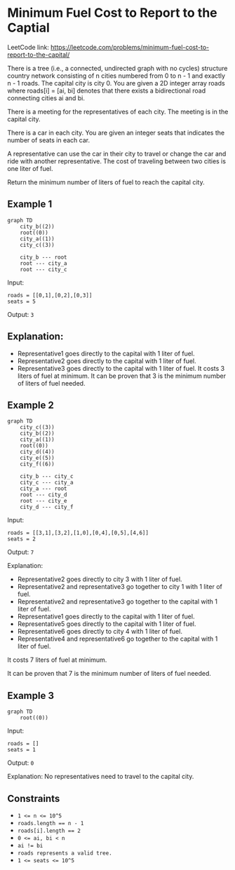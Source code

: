 # Minimum Fuel Cost to Report to the Captial

LeetCode link: https://leetcode.com/problems/minimum-fuel-cost-to-report-to-the-capital/

There is a tree (i.e., a connected, undirected graph with no cycles) structure country network consisting of n cities numbered from 0 to n - 1 and exactly n - 1 roads. The capital city is city 0. You are given a 2D integer array roads where roads[i] = [ai, bi] denotes that there exists a bidirectional road connecting cities ai and bi.

There is a meeting for the representatives of each city. The meeting is in the capital city.

There is a car in each city. You are given an integer seats that indicates the number of seats in each car.

A representative can use the car in their city to travel or change the car and ride with another representative. The cost of traveling between two cities is one liter of fuel.

Return the minimum number of liters of fuel to reach the capital city.

## Example 1

```mermaid
graph TD
    city_b((2))
    root((0))
    city_a((1))
    city_c((3))
    
    city_b --- root
    root --- city_a
    root --- city_c
```

Input:
```
roads = [[0,1],[0,2],[0,3]]
seats = 5
```

Output: `3`

Explanation: 
- 
- Representative1 goes directly to the capital with 1 liter of fuel.
- Representative2 goes directly to the capital with 1 liter of fuel.
- Representative3 goes directly to the capital with 1 liter of fuel.
It costs 3 liters of fuel at minimum. 
It can be proven that 3 is the minimum number of liters of fuel needed.

## Example 2

```mermaid
graph TD
    city_c((3))
    city_b((2))
    city_a((1))
    root((0))
    city_d((4))
    city_e((5))
    city_f((6))
    
    city_b --- city_c
    city_c --- city_a
    city_a --- root
    root --- city_d
    root --- city_e
    city_d --- city_f
```
Input:
```
roads = [[3,1],[3,2],[1,0],[0,4],[0,5],[4,6]]
seats = 2
```
Output: `7`

Explanation: 
- Representative2 goes directly to city 3 with 1 liter of fuel.
- Representative2 and representative3 go together to city 1 with 1 liter of fuel.
- Representative2 and representative3 go together to the capital with 1 liter of fuel.
- Representative1 goes directly to the capital with 1 liter of fuel.
- Representative5 goes directly to the capital with 1 liter of fuel.
- Representative6 goes directly to city 4 with 1 liter of fuel.
- Representative4 and representative6 go together to the capital with 1 liter of fuel.

It costs 7 liters of fuel at minimum. 

It can be proven that 7 is the minimum number of liters of fuel needed.

## Example 3

```mermaid
graph TD
    root((0))
```

Input:
```
roads = []
seats = 1
```

Output: `0`

Explanation: No representatives need to travel to the capital city.
 
## Constraints

* `1 <= n <= 10^5`
* `roads.length == n - 1`
* `roads[i].length == 2`
* `0 <= ai, bi < n`
* `ai != bi`
* `roads represents a valid tree.`
* `1 <= seats <= 10^5`
